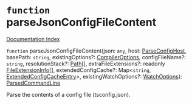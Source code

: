 # `function` parseJsonConfigFileContent

[Documentation Index](../README.md)

`function` parseJsonConfigFileContent(json: `any`, host: [ParseConfigHost](../interface.ParseConfigHost/README.md), basePath: `string`, existingOptions?: [CompilerOptions](../interface.CompilerOptions/README.md), configFileName?: `string`, resolutionStack?: [Path](../type.Path/README.md)\[], extraFileExtensions?: readonly [FileExtensionInfo](../interface.FileExtensionInfo/README.md)\[], extendedConfigCache?: Map\<`string`, [ExtendedConfigCacheEntry](../interface.ExtendedConfigCacheEntry/README.md)>, existingWatchOptions?: [WatchOptions](../interface.WatchOptions/README.md)): [ParsedCommandLine](../interface.ParsedCommandLine/README.md)

Parse the contents of a config file (tsconfig.json).

